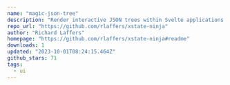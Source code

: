 ```yaml
---
name: "magic-json-tree"
description: "Render interactive JSON trees within Svelte applications."
repo_url: "https://github.com/rlaffers/xstate-ninja"
author: "Richard Laffers"
homepage: "https://github.com/rlaffers/xstate-ninja#readme"
downloads: 1
updated: "2023-10-01T08:24:15.464Z"
github_stars: 71
tags: 
  - ui
---
```

